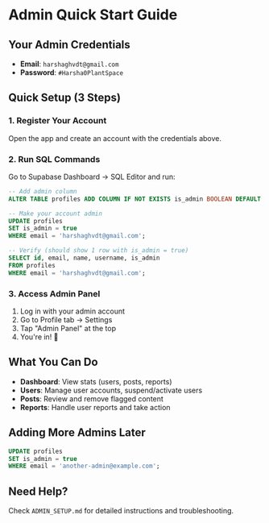 # Admin Quick Start Guide

## Your Admin Credentials

- **Email**: `harshaghvdt@gmail.com`
- **Password**: `#Harsha0PlantSpace`

## Quick Setup (3 Steps)

### 1. Register Your Account
Open the app and create an account with the credentials above.

### 2. Run SQL Commands
Go to Supabase Dashboard → SQL Editor and run:

```sql
-- Add admin column
ALTER TABLE profiles ADD COLUMN IF NOT EXISTS is_admin BOOLEAN DEFAULT false;

-- Make your account admin
UPDATE profiles 
SET is_admin = true 
WHERE email = 'harshaghvdt@gmail.com';

-- Verify (should show 1 row with is_admin = true)
SELECT id, email, name, username, is_admin 
FROM profiles 
WHERE email = 'harshaghvdt@gmail.com';
```

### 3. Access Admin Panel
1. Log in with your admin account
2. Go to Profile tab → Settings
3. Tap "Admin Panel" at the top
4. You're in! 🎉

## What You Can Do

- **Dashboard**: View stats (users, posts, reports)
- **Users**: Manage user accounts, suspend/activate users
- **Posts**: Review and remove flagged content
- **Reports**: Handle user reports and take action

## Adding More Admins Later

```sql
UPDATE profiles 
SET is_admin = true 
WHERE email = 'another-admin@example.com';
```

## Need Help?

Check `ADMIN_SETUP.md` for detailed instructions and troubleshooting.
